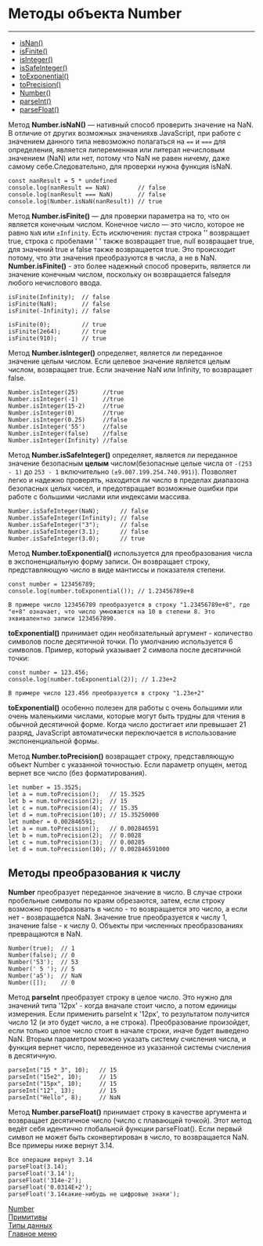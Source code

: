 # Методы объекта Number
___
* <a href="#isNan">isNan()</a>
* <a href="#isFinite">isFinite()</a>
* <a href="#isInteger">isInteger()</a>
* <a href="#isSafeInteger">isSafeInteger()</a>
* <a href="#toExponential">toExponential()</a>
* <a href="#toPrecision">toPrecision()</a>
* <a href="#number">Number()</a>
* <a href="#parseInt">parseInt()</a>
* <a href="#parseFloat">parseFloat()</a>

<span id="isNan">Метод</span> __Number.isNaN()__ — нативный способ проверить значение на NaN. В отличие от других возможных значенияхв JavaScript, при работе с значением данного типа невозможно полагаться на `==` и `===` для определения, является липеременная или литерал нечисловым значением (NaN) или нет, потому что NaN не равен ничему, даже самому себе.Следовательно, для проверки нужна функция isNaN.

```
const nanResult = 5 * undefined
console.log(nanResult == NaN)        // false
console.log(nanResult === NaN)       // false
console.log(Number.isNaN(nanResult)) // true
```

<span id="isFinite">Метод</span> __Number.isFinite()__ — для проверки параметра на то, что он является конечным числом. Конечное число — это число, которое не равно `NaN` или `±Infinity`. Есть исключения: пустая строка '' возвращает true, строка с пробелами '    ' также возвращает true, null возвращает true, для значений true и false также возвращается true. Это происходит потому, что эти значения преобразуются в числа, а не в NaN.
__Number.isFinite()__ - это более надежный способ проверить, является ли значение конечным числом, поскольку он возвращается falseдля любого нечислового ввода.

```
isFinite(Infinity);  // false
isFinite(NaN);       // false
isFinite(-Infinity); // false

isFinite(0);         // true
isFinite(2e64);      // true
isFinite(910);       // true
```

<span id="isInteger">Метод</span> __Number.isInteger()__ определяет, является ли переданное значение целым числом. Если целевое значение является целым числом, возвращает true. Если значение NaN или Infinity, то возвращает false.

```
Number.isInteger(25)       //true
Number.isInteger(-1)       //true
Number.isInteger(15-2)     //true
Number.isInteger(0)        //true
Number.isInteger(0.25)     //false
Number.isInteger('55')     //false
Number.isInteger(false)    //false
Number.isInteger(Infinity) //false
```

<span id="isSafeInteger">Метод</span> __Number.isSafeInteger()__ определяет, является ли переданное значение безопасным __целым__ числом(безопасные целые числа от `-(253 - 1)` до `253 - 1` включительно `(±9.007.199.254.740.991)`). Позволяет легко и надежно проверять, находится ли число в пределах диапазона безопасных целых чисел, и предотвращает возможные ошибки при работе с большими числами или индексами массива.

```
Number.isSafeInteger(NaN);      // false
Number.isSafeInteger(Infinity); // false
Number.isSafeInteger("3");      // false
Number.isSafeInteger(3.1);      // false
Number.isSafeInteger(3.0);      // true
```

<span id="toExponential">Метод</span> __Number.toExponential()__ используется для преобразования числа в экспоненциальную форму записи. Он возвращает строку, представляющую число в виде мантиссы и показателя степени.

```
const number = 123456789;
console.log(number.toExponential()); // 1.23456789e+8

В примере число 123456789 преобразуется в строку "1.23456789e+8", где "e+8" означает, что число умножается на 10 в степени 8. Это эквивалентно записи 1234567890.
```
__toExponential()__ принимает один необязательный аргумент - количество символов после десятичной точки. По умолчанию используется 6 символов. Пример, который указывает 2 символа после десятичной точки:
```
const number = 123.456;
console.log(number.toExponential(2)); // 1.23e+2

В примере число 123.456 преобразуется в строку "1.23e+2"
``` 
__toExponential()__ особенно полезен для работы с очень большими или очень маленькими числами, которые могут быть трудны для чтения в обычной десятичной форме. Когда число достигает или превышает 21 разряд, JavaScript автоматически переключается в использование экспоненциальной формы.

<span id="toPrecision">Метод</span> __Number.toPrecision()__ возвращает строку, представляющую объект Number с указанной точностью. Если параметр опущен, метод вернет все число (без форматирования).

```
let number = 15.3525;
let a = num.toPrecision();   // 15.3525
let b = num.toPrecision(2);  // 15
let c = num.toPrecision(4);  // 15.35
let d = num.toPrecision(10); // 15.35250000
let number = 0.002846591;
let a = num.toPrecision();   // 0.002846591
let b = num.toPrecision(2);  // 0.0028
let c = num.toPrecision(3);  // 0.00285
let d = num.toPrecision(10); // 0.002846591000
```

## Методы преобразования к числу

__Number__ <span id="number">преобразует</span> переданное значение в число. В случае строки пробельные символы по краям обрезаются, затем, если строку возможно преобразовать в число - то возвращается это число, а если нет - возвращается NaN. Значение true преобразуется к числу 1, значение false - к числу 0. Объекты при численных преобразованиях превращаются в NaN.

```
Number(true);  // 1
Number(false); // 0
Number('53');  // 53
Number(' 5 '); // 5
Number('a5');  // NaN
Number([]);    // 0
```

Метод __parseInt__ <span id="parseInt">преобразует</span> строку в целое число. Это нужно для значений типа '12px' - когда вначале стоит число, а потом единицы измерения. Если применить parseInt к '12px', то результатом получится число 12 (и это будет число, а не строка). Преобразование произойдет, если только целое число стоит в начале строки, иначе будет выведено NaN. Вторым параметром можно указать систему счисления числа, и функция вернет число, переведенное из указанной системы счисления в десятичную.
```
parseInt("15 * 3", 10);   // 15
parseInt("15e2", 10);     // 15
parseInt("15px", 10);     // 15
parseInt("12", 13);       // 15
parseInt("Hello", 8);     // NaN
```

Метод __Number.parseFloat()__ <span id="parseFloat">принимает</span> строку в качестве аргумента и возвращает десятичное число (число с плавающей точкой). Этот метод ведёт себя идентично глобальной функции parseFloat(). Если первый символ не может быть сконвертирован в число, то возвращается NaN. Все примеры ниже вернут 3.14.

```
Все операции вернут 3.14
parseFloat(3.14);
parseFloat('3.14');
parseFloat('314e-2');
parseFloat('0.0314E+2');
parseFloat('3.14какие-нибудь не цифровые знаки');
```


[Number](number.md)<br>
[Примитивы](../primitive.md)<br>
[Типы данных](../data-types.md)<br>
[Главное меню](../../README.md)<br>